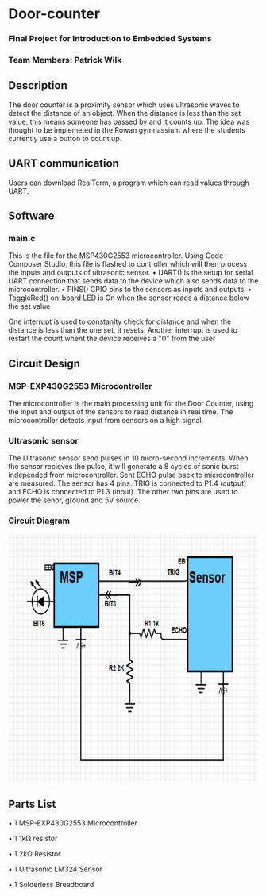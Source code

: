 #  Door-counter
### Final Project for Introduction to Embedded Systems
### Team Members: Patrick Wilk

## Description
The door counter is a proximity sensor which uses ultrasonic waves to detect the distance of an object. When the distance is less than the set value, this means someone has passed by and it counts up. The idea was thought to be implemeted in the Rowan gymnassium where the students currently use a button to count up. 
## UART communication 
Users can download RealTerm, a program which can read values through UART.

## Software
### main.c
This is the file for the MSP430G2553 microcontroller. Using Code Composer Studio, this file is flashed to controller which will then process the inputs and outputs of ultrasonic sensor. 
• UART() is the setup for serial UART connection that sends data to the device which also sends data to the microcontroller.
• PINS() GPIO pins to the sensors as inputs and outputs.
• ToggleRed() on-board LED is On when the sensor reads a distance below the set value 

One interrupt is used to constanlty check for distance and when the distance is less than the one set, it resets. Another interrupt is used to restart the count whent the device receives a "0" from the user


## Circuit Design
### MSP-EXP430G2553 Microcontroller
The microcontroller is the main processing unit for the Door Counter, using the input and output of the sensors to read distance in real time. The microcontroller detects input from sensors on a high signal.

### Ultrasonic sensor
The Ultrasonic sensor send pulses in 10 micro-second increments. When the sensor recieves the pulse, it will generate a 8 cycles of sonic burst independed from microcontroller. Sent ECHO pulse back to microcontroller are measured. The sensor has 4 pins. TRIG is connected to P1.4 (output) and ECHO is connected to P1.3 (input). The other two pins are used to power the senor, ground and 5V source. 

### Circuit Diagram
<img src="https://github.com/RU09342-F18/intro-to-embedded-final-project-wilk/blob/master/Capture3.PNG" height="500" width="665">

## Parts List
• 1 MSP-EXP430G2553 Microcontroller

• 1 1kΩ resistor
  
• 1 2kΩ Resistor
  
• 1 Ultrasonic LM324 Sensor 

• 1 Solderless Breadboard
